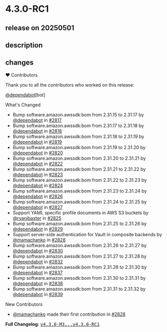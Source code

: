 # 4.3.0-RC1

## release on 20250501

## description

## changes

❤️ Contributors

Thank you to all the contributors who worked on this release:

<a class="user-mention notranslate" data-hovercard-type="organization" data-hovercard-url="/orgs/dependabot/hovercard" data-octo-click="hovercard-link-click" data-octo-dimensions="link_type:self" href="https://github.com/dependabot">@dependabot</a>[bot]

What's Changed

* Bump software.amazon.awssdk:bom from 2.31.15 to 2.31.17 by <a class="user-mention notranslate" data-hovercard-type="organization" data-hovercard-url="/orgs/dependabot/hovercard" data-octo-click="hovercard-link-click" data-octo-dimensions="link_type:self" href="https://github.com/dependabot">@dependabot</a> in <a class="issue-link js-issue-link" data-error-text="Failed to load title" data-id="2978960547" data-permission-text="Title is private" data-url="https://github.com/spring-cloud/spring-cloud-config/issues/2817" data-hovercard-type="pull_request" data-hovercard-url="/spring-cloud/spring-cloud-config/pull/2817/hovercard" href="https://github.com/spring-cloud/spring-cloud-config/pull/2817">#2817</a>
* Bump software.amazon.awssdk:bom from 2.31.17 to 2.31.18 by <a class="user-mention notranslate" data-hovercard-type="organization" data-hovercard-url="/orgs/dependabot/hovercard" data-octo-click="hovercard-link-click" data-octo-dimensions="link_type:self" href="https://github.com/dependabot">@dependabot</a> in <a class="issue-link js-issue-link" data-error-text="Failed to load title" data-id="2981874724" data-permission-text="Title is private" data-url="https://github.com/spring-cloud/spring-cloud-config/issues/2818" data-hovercard-type="pull_request" data-hovercard-url="/spring-cloud/spring-cloud-config/pull/2818/hovercard" href="https://github.com/spring-cloud/spring-cloud-config/pull/2818">#2818</a>
* Bump software.amazon.awssdk:bom from 2.31.18 to 2.31.19 by <a class="user-mention notranslate" data-hovercard-type="organization" data-hovercard-url="/orgs/dependabot/hovercard" data-octo-click="hovercard-link-click" data-octo-dimensions="link_type:self" href="https://github.com/dependabot">@dependabot</a> in <a class="issue-link js-issue-link" data-error-text="Failed to load title" data-id="2984748353" data-permission-text="Title is private" data-url="https://github.com/spring-cloud/spring-cloud-config/issues/2819" data-hovercard-type="pull_request" data-hovercard-url="/spring-cloud/spring-cloud-config/pull/2819/hovercard" href="https://github.com/spring-cloud/spring-cloud-config/pull/2819">#2819</a>
* Bump software.amazon.awssdk:bom from 2.31.19 to 2.31.20 by <a class="user-mention notranslate" data-hovercard-type="organization" data-hovercard-url="/orgs/dependabot/hovercard" data-octo-click="hovercard-link-click" data-octo-dimensions="link_type:self" href="https://github.com/dependabot">@dependabot</a> in <a class="issue-link js-issue-link" data-error-text="Failed to load title" data-id="2987882032" data-permission-text="Title is private" data-url="https://github.com/spring-cloud/spring-cloud-config/issues/2820" data-hovercard-type="pull_request" data-hovercard-url="/spring-cloud/spring-cloud-config/pull/2820/hovercard" href="https://github.com/spring-cloud/spring-cloud-config/pull/2820">#2820</a>
* Bump software.amazon.awssdk:bom from 2.31.20 to 2.31.21 by <a class="user-mention notranslate" data-hovercard-type="organization" data-hovercard-url="/orgs/dependabot/hovercard" data-octo-click="hovercard-link-click" data-octo-dimensions="link_type:self" href="https://github.com/dependabot">@dependabot</a> in <a class="issue-link js-issue-link" data-error-text="Failed to load title" data-id="2992196986" data-permission-text="Title is private" data-url="https://github.com/spring-cloud/spring-cloud-config/issues/2822" data-hovercard-type="pull_request" data-hovercard-url="/spring-cloud/spring-cloud-config/pull/2822/hovercard" href="https://github.com/spring-cloud/spring-cloud-config/pull/2822">#2822</a>
* Bump software.amazon.awssdk:bom from 2.31.21 to 2.31.22 by <a class="user-mention notranslate" data-hovercard-type="organization" data-hovercard-url="/orgs/dependabot/hovercard" data-octo-click="hovercard-link-click" data-octo-dimensions="link_type:self" href="https://github.com/dependabot">@dependabot</a> in <a class="issue-link js-issue-link" data-error-text="Failed to load title" data-id="2995434651" data-permission-text="Title is private" data-url="https://github.com/spring-cloud/spring-cloud-config/issues/2823" data-hovercard-type="pull_request" data-hovercard-url="/spring-cloud/spring-cloud-config/pull/2823/hovercard" href="https://github.com/spring-cloud/spring-cloud-config/pull/2823">#2823</a>
* Bump software.amazon.awssdk:bom from 2.31.22 to 2.31.23 by <a class="user-mention notranslate" data-hovercard-type="organization" data-hovercard-url="/orgs/dependabot/hovercard" data-octo-click="hovercard-link-click" data-octo-dimensions="link_type:self" href="https://github.com/dependabot">@dependabot</a> in <a class="issue-link js-issue-link" data-error-text="Failed to load title" data-id="3001733792" data-permission-text="Title is private" data-url="https://github.com/spring-cloud/spring-cloud-config/issues/2824" data-hovercard-type="pull_request" data-hovercard-url="/spring-cloud/spring-cloud-config/pull/2824/hovercard" href="https://github.com/spring-cloud/spring-cloud-config/pull/2824">#2824</a>
* Bump software.amazon.awssdk:bom from 2.31.23 to 2.31.24 by <a class="user-mention notranslate" data-hovercard-type="organization" data-hovercard-url="/orgs/dependabot/hovercard" data-octo-click="hovercard-link-click" data-octo-dimensions="link_type:self" href="https://github.com/dependabot">@dependabot</a> in <a class="issue-link js-issue-link" data-error-text="Failed to load title" data-id="3004335024" data-permission-text="Title is private" data-url="https://github.com/spring-cloud/spring-cloud-config/issues/2826" data-hovercard-type="pull_request" data-hovercard-url="/spring-cloud/spring-cloud-config/pull/2826/hovercard" href="https://github.com/spring-cloud/spring-cloud-config/pull/2826">#2826</a>
* Bump software.amazon.awssdk:bom from 2.31.24 to 2.31.25 by <a class="user-mention notranslate" data-hovercard-type="organization" data-hovercard-url="/orgs/dependabot/hovercard" data-octo-click="hovercard-link-click" data-octo-dimensions="link_type:self" href="https://github.com/dependabot">@dependabot</a> in <a class="issue-link js-issue-link" data-error-text="Failed to load title" data-id="3007895438" data-permission-text="Title is private" data-url="https://github.com/spring-cloud/spring-cloud-config/issues/2827" data-hovercard-type="pull_request" data-hovercard-url="/spring-cloud/spring-cloud-config/pull/2827/hovercard" href="https://github.com/spring-cloud/spring-cloud-config/pull/2827">#2827</a>
* Support YAML specific profile documents in AWS S3 buckets by <a class="user-mention notranslate" data-hovercard-type="user" data-hovercard-url="/users/ryanjbaxter/hovercard" data-octo-click="hovercard-link-click" data-octo-dimensions="link_type:self" href="https://github.com/ryanjbaxter">@ryanjbaxter</a> in <a class="issue-link js-issue-link" data-error-text="Failed to load title" data-id="3002774313" data-permission-text="Title is private" data-url="https://github.com/spring-cloud/spring-cloud-config/issues/2825" data-hovercard-type="pull_request" data-hovercard-url="/spring-cloud/spring-cloud-config/pull/2825/hovercard" href="https://github.com/spring-cloud/spring-cloud-config/pull/2825">#2825</a>
* Bump software.amazon.awssdk:bom from 2.31.25 to 2.31.26 by <a class="user-mention notranslate" data-hovercard-type="organization" data-hovercard-url="/orgs/dependabot/hovercard" data-octo-click="hovercard-link-click" data-octo-dimensions="link_type:self" href="https://github.com/dependabot">@dependabot</a> in <a class="issue-link js-issue-link" data-error-text="Failed to load title" data-id="3010237057" data-permission-text="Title is private" data-url="https://github.com/spring-cloud/spring-cloud-config/issues/2829" data-hovercard-type="pull_request" data-hovercard-url="/spring-cloud/spring-cloud-config/pull/2829/hovercard" href="https://github.com/spring-cloud/spring-cloud-config/pull/2829">#2829</a>
* Support server-side authentication for Vault in composite backends by <a class="user-mention notranslate" data-hovercard-type="user" data-hovercard-url="/users/mamachanko/hovercard" data-octo-click="hovercard-link-click" data-octo-dimensions="link_type:self" href="https://github.com/mamachanko">@mamachanko</a> in <a class="issue-link js-issue-link" data-error-text="Failed to load title" data-id="3009978966" data-permission-text="Title is private" data-url="https://github.com/spring-cloud/spring-cloud-config/issues/2828" data-hovercard-type="pull_request" data-hovercard-url="/spring-cloud/spring-cloud-config/pull/2828/hovercard" href="https://github.com/spring-cloud/spring-cloud-config/pull/2828">#2828</a>
* Bump software.amazon.awssdk:bom from 2.31.26 to 2.31.27 by <a class="user-mention notranslate" data-hovercard-type="organization" data-hovercard-url="/orgs/dependabot/hovercard" data-octo-click="hovercard-link-click" data-octo-dimensions="link_type:self" href="https://github.com/dependabot">@dependabot</a> in <a class="issue-link js-issue-link" data-error-text="Failed to load title" data-id="3013026774" data-permission-text="Title is private" data-url="https://github.com/spring-cloud/spring-cloud-config/issues/2830" data-hovercard-type="pull_request" data-hovercard-url="/spring-cloud/spring-cloud-config/pull/2830/hovercard" href="https://github.com/spring-cloud/spring-cloud-config/pull/2830">#2830</a>
* Bump software.amazon.awssdk:bom from 2.31.27 to 2.31.28 by <a class="user-mention notranslate" data-hovercard-type="organization" data-hovercard-url="/orgs/dependabot/hovercard" data-octo-click="hovercard-link-click" data-octo-dimensions="link_type:self" href="https://github.com/dependabot">@dependabot</a> in <a class="issue-link js-issue-link" data-error-text="Failed to load title" data-id="3016281240" data-permission-text="Title is private" data-url="https://github.com/spring-cloud/spring-cloud-config/issues/2832" data-hovercard-type="pull_request" data-hovercard-url="/spring-cloud/spring-cloud-config/pull/2832/hovercard" href="https://github.com/spring-cloud/spring-cloud-config/pull/2832">#2832</a>
* Bump software.amazon.awssdk:bom from 2.31.28 to 2.31.30 by <a class="user-mention notranslate" data-hovercard-type="organization" data-hovercard-url="/orgs/dependabot/hovercard" data-octo-click="hovercard-link-click" data-octo-dimensions="link_type:self" href="https://github.com/dependabot">@dependabot</a> in <a class="issue-link js-issue-link" data-error-text="Failed to load title" data-id="3024225964" data-permission-text="Title is private" data-url="https://github.com/spring-cloud/spring-cloud-config/issues/2837" data-hovercard-type="pull_request" data-hovercard-url="/spring-cloud/spring-cloud-config/pull/2837/hovercard" href="https://github.com/spring-cloud/spring-cloud-config/pull/2837">#2837</a>
* Bump software.amazon.awssdk:bom from 2.31.30 to 2.31.31 by <a class="user-mention notranslate" data-hovercard-type="organization" data-hovercard-url="/orgs/dependabot/hovercard" data-octo-click="hovercard-link-click" data-octo-dimensions="link_type:self" href="https://github.com/dependabot">@dependabot</a> in <a class="issue-link js-issue-link" data-error-text="Failed to load title" data-id="3027383213" data-permission-text="Title is private" data-url="https://github.com/spring-cloud/spring-cloud-config/issues/2838" data-hovercard-type="pull_request" data-hovercard-url="/spring-cloud/spring-cloud-config/pull/2838/hovercard" href="https://github.com/spring-cloud/spring-cloud-config/pull/2838">#2838</a>
* Bump software.amazon.awssdk:bom from 2.31.31 to 2.31.32 by <a class="user-mention notranslate" data-hovercard-type="organization" data-hovercard-url="/orgs/dependabot/hovercard" data-octo-click="hovercard-link-click" data-octo-dimensions="link_type:self" href="https://github.com/dependabot">@dependabot</a> in <a class="issue-link js-issue-link" data-error-text="Failed to load title" data-id="3030377285" data-permission-text="Title is private" data-url="https://github.com/spring-cloud/spring-cloud-config/issues/2839" data-hovercard-type="pull_request" data-hovercard-url="/spring-cloud/spring-cloud-config/pull/2839/hovercard" href="https://github.com/spring-cloud/spring-cloud-config/pull/2839">#2839</a>

New Contributors

* <a class="user-mention notranslate" data-hovercard-type="user" data-hovercard-url="/users/mamachanko/hovercard" data-octo-click="hovercard-link-click" data-octo-dimensions="link_type:self" href="https://github.com/mamachanko">@mamachanko</a> made their first contribution in <a class="issue-link js-issue-link" data-error-text="Failed to load title" data-id="3009978966" data-permission-text="Title is private" data-url="https://github.com/spring-cloud/spring-cloud-config/issues/2828" data-hovercard-type="pull_request" data-hovercard-url="/spring-cloud/spring-cloud-config/pull/2828/hovercard" href="https://github.com/spring-cloud/spring-cloud-config/pull/2828">#2828</a>

<strong>Full Changelog</strong>: <a class="commit-link" href="https://github.com/spring-cloud/spring-cloud-config/compare/v4.3.0-M3...v4.3.0-RC1"><tt>v4.3.0-M3...v4.3.0-RC1</tt></a>

